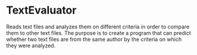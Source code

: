 # TextEvaluator

Reads text files and analyzes them on different criteria in order to compare them to other text files.
The purpose is to create a program that can predict whether two text files are from the same author by the criteria on which
they were analyzed.
